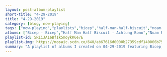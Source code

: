 ```yaml
---
layout: post-album-playlist
short-title: "4-29-2019"
title: "4-29-2019"
category: [blog, now-playing]
tags: ["now-playing","playlists","bicep","half-man-half-biscuit","noam-pikelny","walt-robertson","harley-poe","various-artists","jaden","turnover","various-artists","madness"]
albums: ["Bicep - Bicep","Half Man Half Biscuit - Achtung Bono","Noam Pikelny - Universal Favorite","Walt Robertson - Walt Robertson","Harley Poe - Have a Great Life.","Various Artists - In Return (Deluxe Edition)","Jaden - The Sunset Tapes: A Cool Tape Story","Turnover - Peripheral Vision","Various Artists - Father of the Bride","Madness - Madness"]
playlist-id: 5RIiJA16BfIk5moykK6e7E
playlist-img: https://mosaic.scdn.co/640/ab67616d0000b27359cdf140066b75f8ca208336ab67616d0000b273676e0860e5d8bb468763e70aab67616d0000b273b5e0e59ceec43c36f57f9c9aab67616d0000b273d4322a9004288009f6da2975
summary: "A playlist of albums I created on 04-29-2019 featuring Bicep, Half Man Half Biscuit, Noam Pikelny, Walt Robertson, Harley Poe, Various Artists, Jaden, Turnover, Various Artists, and Madness"
---
```

